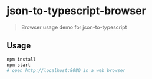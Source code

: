 # json-to-typescript-browser

> Browser usage demo for json-to-typescript

## Usage

```sh
npm install
npm start
# open http://localhost:8080 in a web browser
```
